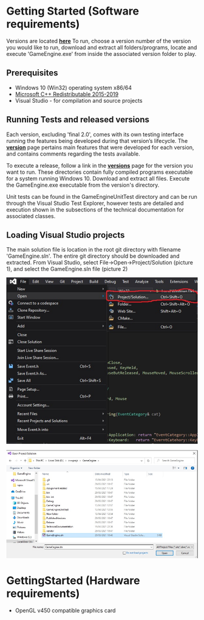 # Getting Started (Software requirements)
Versions are located **[here](https://cseegit.essex.ac.uk/ce301_2020/ce301_allport_michael_s/-/tree/master/TechnicalDocumentation/Introduction/Versions)**
To run, choose a version number of the version you would like to run, download and extract all folders/programs, locate and execute 'GameEngine.exe' from inside the associated version folder to play.  
  
## Prerequisites
* Windows 10 (Win32) operating system x86/64  
* [Microsoft C++ Redistributable 2015-2019](https://support.microsoft.com/en-gb/help/2977003/the-latest-supported-visual-c-downloads)  
* Visual Studio - for compilation and source projects  
  
## Running Tests and released versions
Each version, excluding 'final 2.0', comes with its own testing interface running the features being developed during that version’s lifecycle. The **[version](https://cseegit.essex.ac.uk/ce301_2020/ce301_allport_michael_s/-/tree/master/TechnicalDocumentation/Introduction/Versions)** page pertains main features that were developed for each version, and contains comments regarding the tests available. 
  
To execute a release, follow a link in the **[versions](https://cseegit.essex.ac.uk/ce301_2020/ce301_allport_michael_s/-/tree/master/TechnicalDocumentation/Introduction/Versions)** page for the version you want to run. These directories contain fully compiled programs executable for a system running Windows 10. Download and extract all files. Execute the GameEngine.exe executable from the version's directory.  
  
Unit tests can be found in the GameEngineUnitTest directory and can be run through the Visual Studio Test Explorer, however tests are detailed and execution shown in the subsections of the technical documentation for associated classes.  
  
## Loading Visual Studio projects
The main solution file is location in the root git directory with filename 'GameEngine.sln'. The entire git directory should be downloaded and extracted. From Visual Studio, select File-\>Open-\>Project/Solution (picture 1), and select the GameEngine.sln file (picture 2)  
  
![picture 1 - opening a solution from the main Visual Studio IDE](./vs_step1.jpg)  
  
![picture 2 - opening the solution file from the file explorer](./vs_step2.jpg)  
  
# GettingStarted (Hardware requirements)
* OpenGL v450 compatible graphics card
